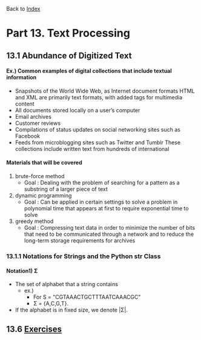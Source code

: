 <div>
    <p>
        Back to <a href="https://github.com/JoonHyeok-hozy-Kim/datastructure_and_algorithm_in_python#readme">Index</a>
    </p>
</div>

# Part 13. Text Processing
## 13.1 Abundance of Digitized Text
#### Ex.) Common examples of digital collections that include textual information
* Snapshots of the World Wide Web, as Internet document formats HTML and XML are primarily text formats, with added tags for multimedia content 
* All documents stored locally on a user’s computer
* Email archives
* Customer reviews
* Compilations of status updates on social networking sites such as Facebook
* Feeds from microblogging sites such as Twitter and Tumblr These collections include written text from hundreds of international

#### Materials that will be covered
1. brute-force method
   * Goal : Dealing with the problem of searching for a pattern as a substring of a larger piece of text
2. dynamic programming
   * Goal : Can be applied in certain settings to solve a problem in polynomial time that appears at first to require exponential time to solve
3. greedy method
   * Goal : Compressing text data in order to minimize the number of bits that need to be communicated through a network and to reduce the long-term storage requirements for archives

### 13.1.1 Notations for Strings and the Python str Class
#### Notation1) Σ
* The set of alphabet that a string contains
  * ex.) 
    * For S = "CGTAAACTGCTTTAATCAAACGC"
    * Σ = {A,C,G,T}.
* If the alphabet is in fixed size, we denote |Σ|.


## 13.6 <a href="https://github.com/JoonHyeok-hozy-Kim/datastructure_and_algorithm_in_python/blob/main/Contents/Part13_Text_Processing/part13_06_exercises.md">Exercises</a>
